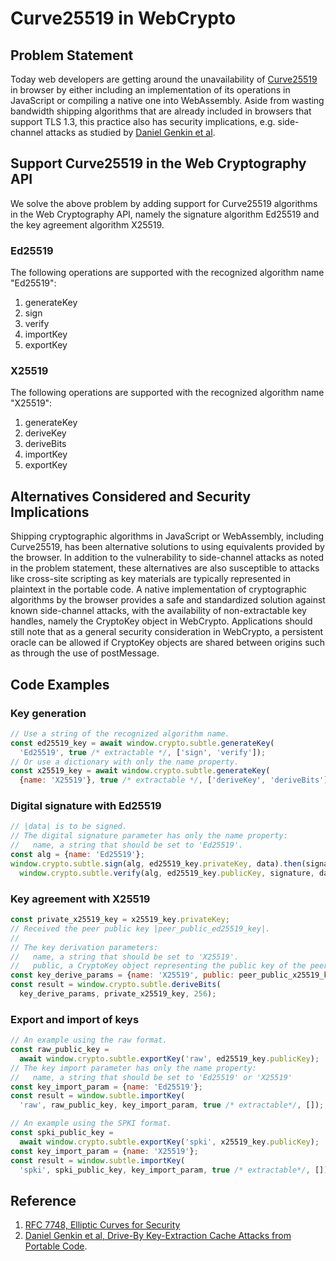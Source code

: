 # Curve25519 in WebCrypto

## Problem Statement

Today web developers are getting around the unavailability of
[Curve25519][rfc7748] in browser by either including an implementation of its
operations in JavaScript or compiling a native one into WebAssembly. Aside from
wasting bandwidth shipping algorithms that are already included in browsers that
support TLS 1.3, this practice also has security implications, e.g. side-channel
attacks as studied by [Daniel Genkin et al][key-extraction].

## Support Curve25519 in the Web Cryptography API

We solve the above problem by adding support for Curve25519 algorithms in the
Web Cryptography API, namely the signature algorithm Ed25519 and the key
agreement algorithm X25519.

### Ed25519

The following operations are supported with the recognized algorithm name
"Ed25519":

1. generateKey
2. sign
3. verify
4. importKey
5. exportKey

### X25519

The following operations are supported with the recognized algorithm name
"X25519":

1. generateKey
2. deriveKey
3. deriveBits
4. importKey
5. exportKey

## Alternatives Considered and Security Implications

Shipping cryptographic algorithms in JavaScript or WebAssembly, including
Curve25519, has been alternative solutions to using equivalents provided by the
browser. In addition to the vulnerability to side-channel attacks as noted in
the problem statement, these alternatives are also susceptible to attacks like
cross-site scripting as key materials are typically represented in plaintext in
the portable code. A native implementation of cryptographic algorithms by the
browser provides a safe and standardized solution against known side-channel
attacks, with the availability of non-extractable key handles, namely the
CryptoKey object in WebCrypto. Applications should still note that as a
general security consideration in WebCrypto, a persistent oracle can be allowed
if CryptoKey objects are shared between origins such as through the use of
postMessage. 

## Code Examples

### Key generation


```js
// Use a string of the recognized algorithm name.
const ed25519_key = await window.crypto.subtle.generateKey(
  'Ed25519', true /* extractable */, ['sign', 'verify']);
// Or use a dictionary with only the name property.
const x25519_key = await window.crypto.subtle.generateKey(
  {name: 'X25519'}, true /* extractable */, ['deriveKey', 'deriveBits']);
```

### Digital signature with Ed25519

```js
// |data| is to be signed.
// The digital signature parameter has only the name property:
//   name, a string that should be set to 'Ed25519'.
const alg = {name: 'Ed25519'};
window.crypto.subtle.sign(alg, ed25519_key.privateKey, data).then(signature =>
  window.crypto.subtle.verify(alg, ed25519_key.publicKey, signature, data))
```

### Key agreement with X25519
```js
const private_x25519_key = x25519_key.privateKey;
// Received the peer public key |peer_public_ed25519_key|.
//
// The key derivation parameters:
//   name, a string that should be set to 'X25519'.
//   public, a CryptoKey object representing the public key of the peer. 
const key_derive_params = {name: 'X25519', public: peer_public_x25519_key};
const result = window.crypto.subtle.deriveBits(
  key_derive_params, private_x25519_key, 256);
```

### Export and import of keys

```js
// An example using the raw format.
const raw_public_key =
  await window.crypto.subtle.exportKey('raw', ed25519_key.publicKey);
// The key import parameter has only the name property:
//   name, a string that should be set to 'Ed25519' or 'X25519'
const key_import_param = {name: 'Ed25519'};
const result = window.subtle.importKey(
  'raw', raw_public_key, key_import_param, true /* extractable*/, []);

// An example using the SPKI format.
const spki_public_key =
  await window.crypto.subtle.exportKey('spki', x25519_key.publicKey);
const key_import_param = {name: 'X25519'};
const result = window.subtle.importKey(
  'spki', spki_public_key, key_import_param, true /* extractable*/, []);
```

## Reference

1. [RFC 7748, Elliptic Curves for Security][rfc7748]
2. [Daniel Genkin et al, Drive-By Key-Extraction Cache Attacks from Portable
Code][key-extraction].


[rfc7748]: https://tools.ietf.org/html/rfc7748
[key-extraction]: https://www.cs.tau.ac.il/~tromer/drivebycache/
